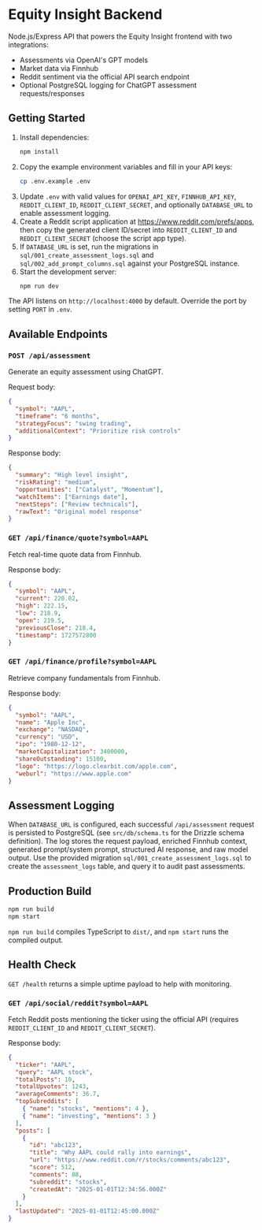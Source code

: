 # Equity Insight Backend

Node.js/Express API that powers the Equity Insight frontend with two integrations:

- Assessments via OpenAI's GPT models
- Market data via Finnhub
- Reddit sentiment via the official API search endpoint
- Optional PostgreSQL logging for ChatGPT assessment requests/responses

## Getting Started

1. Install dependencies:
   ```bash
   npm install
   ```
2. Copy the example environment variables and fill in your API keys:
   ```bash
   cp .env.example .env
   ```
3. Update `.env` with valid values for `OPENAI_API_KEY`, `FINNHUB_API_KEY`, `REDDIT_CLIENT_ID`, `REDDIT_CLIENT_SECRET`, and optionally `DATABASE_URL` to enable assessment logging.
4. Create a Reddit script application at https://www.reddit.com/prefs/apps, then copy the generated client ID/secret into `REDDIT_CLIENT_ID` and `REDDIT_CLIENT_SECRET` (choose the script app type).
5. If `DATABASE_URL` is set, run the migrations in `sql/001_create_assessment_logs.sql` and `sql/002_add_prompt_columns.sql` against your PostgreSQL instance.
6. Start the development server:
   ```bash
   npm run dev
   ```

The API listens on `http://localhost:4000` by default. Override the port by setting `PORT` in `.env`.

## Available Endpoints

### `POST /api/assessment`
Generate an equity assessment using ChatGPT.

Request body:
```json
{
  "symbol": "AAPL",
  "timeframe": "6 months",
  "strategyFocus": "swing trading",
  "additionalContext": "Prioritize risk controls"
}
```

Response body:
```json
{
  "summary": "High level insight",
  "riskRating": "medium",
  "opportunities": ["Catalyst", "Momentum"],
  "watchItems": ["Earnings date"],
  "nextSteps": ["Review technicals"],
  "rawText": "Original model response"
}
```

### `GET /api/finance/quote?symbol=AAPL`
Fetch real-time quote data from Finnhub.

Response body:
```json
{
  "symbol": "AAPL",
  "current": 220.02,
  "high": 222.15,
  "low": 218.9,
  "open": 219.5,
  "previousClose": 218.4,
  "timestamp": 1727572800
}
```

### `GET /api/finance/profile?symbol=AAPL`
Retrieve company fundamentals from Finnhub.

Response body:
```json
{
  "symbol": "AAPL",
  "name": "Apple Inc",
  "exchange": "NASDAQ",
  "currency": "USD",
  "ipo": "1980-12-12",
  "marketCapitalization": 3400000,
  "shareOutstanding": 15100,
  "logo": "https://logo.clearbit.com/apple.com",
  "weburl": "https://www.apple.com"
}
```

## Assessment Logging

When `DATABASE_URL` is configured, each successful `/api/assessment` request is persisted to PostgreSQL (see `src/db/schema.ts` for the Drizzle schema definition). The log stores the request payload, enriched Finnhub context, generated prompt/system prompt, structured AI response, and raw model output. Use the provided migration `sql/001_create_assessment_logs.sql` to create the `assessment_logs` table, and query it to audit past assessments.

## Production Build

```bash
npm run build
npm start
```

`npm run build` compiles TypeScript to `dist/`, and `npm start` runs the compiled output.

## Health Check

`GET /health` returns a simple uptime payload to help with monitoring.





### `GET /api/social/reddit?symbol=AAPL`
Fetch Reddit posts mentioning the ticker using the official API (requires `REDDIT_CLIENT_ID` and `REDDIT_CLIENT_SECRET`).

Response body:
```json
{
  "ticker": "AAPL",
  "query": "AAPL stock",
  "totalPosts": 10,
  "totalUpvotes": 1243,
  "averageComments": 36.7,
  "topSubreddits": [
    { "name": "stocks", "mentions": 4 },
    { "name": "investing", "mentions": 3 }
  ],
  "posts": [
    {
      "id": "abc123",
      "title": "Why AAPL could rally into earnings",
      "url": "https://www.reddit.com/r/stocks/comments/abc123",
      "score": 512,
      "comments": 88,
      "subreddit": "stocks",
      "createdAt": "2025-01-01T12:34:56.000Z"
    }
  ],
  "lastUpdated": "2025-01-01T12:45:00.000Z"
}
```

